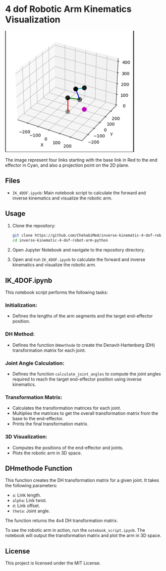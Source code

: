 # 4 dof Robotic Arm Kinematics Visualization


  ![Robotic Arm](notebook_img.png)

The image represent four links starting with the base link in Red to the end effector in Cyan, and also a projection point on the 2D plane.



## Files

- `IK_4DOF.ipynb`: Main notebook script to calculate the forward and inverse kinematics and visualize the robotic arm.


## Usage

1. Clone the repository:
    ```bash
    git clone https://github.com/ChehabiMed/inverse-kinematic-4-dof-robot-arm-python.git
    cd inverse-kinematic-4-dof-robot-arm-python
    ```

2. Open Jupyter Notebook and navigate to the repository directory.

3. Open and run `IK_4DOF.ipynb` to calculate the forward and inverse kinematics and visualize the robotic arm.

## IK_4DOF.ipynb

This notebook script performs the following tasks:

### Initialization:
- Defines the lengths of the arm segments and the target end-effector position.

### DH Method:
- Defines the function `DHmethode` to create the Denavit-Hartenberg (DH) transformation matrix for each joint.

### Joint Angle Calculation:
- Defines the function `calculate_joint_angles` to compute the joint angles required to reach the target end-effector position using inverse kinematics.

### Transformation Matrix:
- Calculates the transformation matrices for each joint.
- Multiplies the matrices to get the overall transformation matrix from the base to the end-effector.
- Prints the final transformation matrix.

### 3D Visualization:
- Computes the positions of the end-effector and joints.
- Plots the robotic arm in 3D space.

## DHmethode Function

This function creates the DH transformation matrix for a given joint. It takes the following parameters:

- `a`: Link length.
- `alpha`: Link twist.
- `d`: Link offset.
- `theta`: Joint angle.

The function returns the 4x4 DH transformation matrix.

To see the robotic arm in action, run the `notebook_script.ipynb`. The notebook will output the transformation matrix and plot the arm in 3D space.

## License

This project is licensed under the MIT License.
